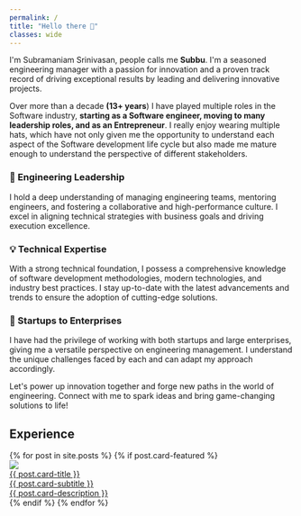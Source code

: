 ```yaml
---
permalink: /
title: "Hello there 👋"
classes: wide
---
```


I'm Subramaniam Srinivasan, people calls me **Subbu**. I'm a seasoned engineering manager with a passion for innovation and a proven track record of driving exceptional results by leading and delivering innovative projects.

Over more than a decade **(13+ years**) I have played multiple roles in the Software industry, **starting as a Software engineer, moving to many leadership roles, and as an Entrepreneur**. I really enjoy wearing multiple hats, which have not only given me the opportunity to understand each aspect of the Software development life cycle but also made me mature enough to understand the perspective of different stakeholders.

### 🚀 Engineering Leadership
I hold a deep understanding of managing engineering teams, mentoring engineers, and fostering a collaborative and high-performance culture. I excel in aligning technical strategies with business goals and driving execution excellence.

### 💡 Technical Expertise
With a strong technical foundation, I possess a comprehensive knowledge of software development methodologies, modern technologies, and industry best practices. I stay up-to-date with the latest advancements and trends to ensure the adoption of cutting-edge solutions.

### 🌱 Startups to Enterprises
I have had the privilege of working with both startups and large enterprises, giving me a versatile perspective on engineering management. I understand the unique challenges faced by each and can adapt my approach accordingly.

Let's power up innovation together and forge new paths in the world of engineering. Connect with me to spark ideas and bring game-changing solutions to life!

## Experience
<div class="card-container">
{% for post in site.posts %}
    {% if post.card-featured %}
        <div class="card">
            <a href="{{ post.url }}">
                <div class="card-header" style="background-color: {{ post.card-bg-color }}">
                    <img class="card-img" src="{{ post.card-image }}">
                </div>
                <div class="card-title">{{ post.card-title }}</div>
                <div class="card-subtitle">{{ post.card-subtitle }}</div>
                <div class="card-description">{{ post.card-description }}</div>
            </a>
        </div>
    {% endif %}
{% endfor %}
</div>